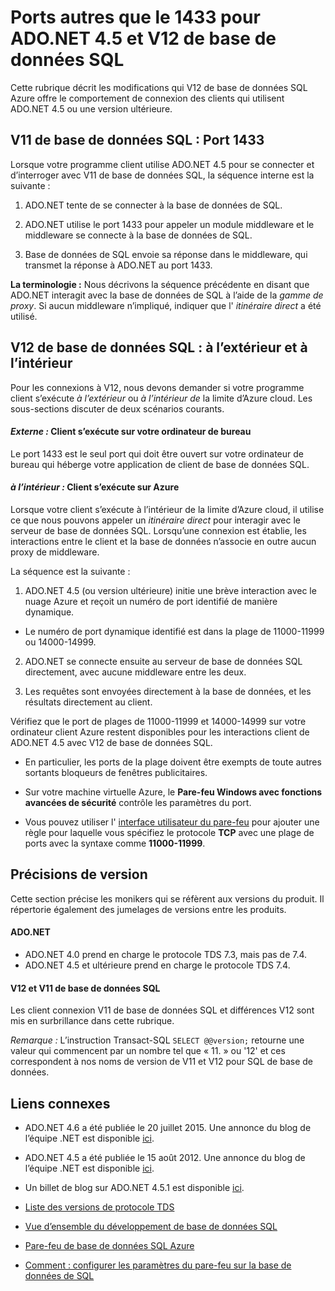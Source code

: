 <properties 
    pageTitle="Ports au-delà de 1433 pour SQL de base de données | Microsoft Azure"
    description="Parfois, les connexions client à partir de ADO.NET pour V12 de base de données SQL Azure ignorer le proxy et interagissent directement avec la base de données. Ports de 1433 sont importants."
    services="sql-database"
    documentationCenter=""
    authors="MightyPen"
    manager="jhubbard"
    editor="" />


<tags 
    ms.service="sql-database" 
    ms.workload="drivers"
    ms.tgt_pltfrm="na" 
    ms.devlang="na" 
    ms.topic="article" 
    ms.date="08/17/2016"
    ms.author="annemill"/>


# <a name="ports-beyond-1433-for-adonet-45-and-sql-database-v12"></a>Ports autres que le 1433 pour ADO.NET 4.5 et V12 de base de données SQL


Cette rubrique décrit les modifications qui V12 de base de données SQL Azure offre le comportement de connexion des clients qui utilisent ADO.NET 4.5 ou une version ultérieure.


## <a name="v11-of-sql-database-port-1433"></a>V11 de base de données SQL : Port 1433


Lorsque votre programme client utilise ADO.NET 4.5 pour se connecter et d’interroger avec V11 de base de données SQL, la séquence interne est la suivante :


1. ADO.NET tente de se connecter à la base de données de SQL.

2. ADO.NET utilise le port 1433 pour appeler un module middleware et le middleware se connecte à la base de données de SQL.

3. Base de données de SQL envoie sa réponse dans le middleware, qui transmet la réponse à ADO.NET au port 1433.


**La terminologie :** Nous décrivons la séquence précédente en disant que ADO.NET interagit avec la base de données de SQL à l’aide de la *gamme de proxy*. Si aucun middleware n’impliqué, indiquer que l' *itinéraire direct* a été utilisé.


## <a name="v12-of-sql-database-outside-vs-inside"></a>V12 de base de données SQL : à l’extérieur et à l’intérieur


Pour les connexions à V12, nous devons demander si votre programme client s’exécute *à l’extérieur* ou *à l’intérieur de* la limite d’Azure cloud. Les sous-sections discuter de deux scénarios courants.


#### <a name="outside-client-runs-on-your-desktop-computer"></a>*Externe :* Client s’exécute sur votre ordinateur de bureau


Le port 1433 est le seul port qui doit être ouvert sur votre ordinateur de bureau qui héberge votre application de client de base de données SQL.


#### <a name="inside-client-runs-on-azure"></a>*à l’intérieur :* Client s’exécute sur Azure


Lorsque votre client s’exécute à l’intérieur de la limite d’Azure cloud, il utilise ce que nous pouvons appeler un *itinéraire direct* pour interagir avec le serveur de base de données SQL. Lorsqu’une connexion est établie, les interactions entre le client et la base de données n’associe en outre aucun proxy de middleware.


La séquence est la suivante :


1. ADO.NET 4.5 (ou version ultérieure) initie une brève interaction avec le nuage Azure et reçoit un numéro de port identifié de manière dynamique.
 - Le numéro de port dynamique identifié est dans la plage de 11000-11999 ou 14000-14999.

2. ADO.NET se connecte ensuite au serveur de base de données SQL directement, avec aucune middleware entre les deux.

3. Les requêtes sont envoyées directement à la base de données, et les résultats directement au client.


Vérifiez que le port de plages de 11000-11999 et 14000-14999 sur votre ordinateur client Azure restent disponibles pour les interactions client de ADO.NET 4.5 avec V12 de base de données SQL.

- En particulier, les ports de la plage doivent être exempts de toute autres sortants bloqueurs de fenêtres publicitaires.

- Sur votre machine virtuelle Azure, le **Pare-feu Windows avec fonctions avancées de sécurité** contrôle les paramètres du port.
 - Vous pouvez utiliser l' [interface utilisateur du pare-feu](http://msdn.microsoft.com/library/cc646023.aspx) pour ajouter une règle pour laquelle vous spécifiez le protocole **TCP** avec une plage de ports avec la syntaxe comme **11000-11999**.


## <a name="version-clarifications"></a>Précisions de version


Cette section précise les monikers qui se réfèrent aux versions du produit. Il répertorie également des jumelages de versions entre les produits.


#### <a name="adonet"></a>ADO.NET


- ADO.NET 4.0 prend en charge le protocole TDS 7.3, mais pas de 7.4.
- ADO.NET 4.5 et ultérieure prend en charge le protocole TDS 7.4.


#### <a name="sql-database-v11-and-v12"></a>V12 et V11 de base de données SQL


Les client connexion V11 de base de données SQL et différences V12 sont mis en surbrillance dans cette rubrique.


*Remarque :* L’instruction Transact-SQL `SELECT @@version;` retourne une valeur qui commencent par un nombre tel que « 11. » ou '12' et ces correspondent à nos noms de version de V11 et V12 pour SQL de base de données.


## <a name="related-links"></a>Liens connexes


- ADO.NET 4.6 a été publiée le 20 juillet 2015. Une annonce du blog de l’équipe .NET est disponible [ici](http://blogs.msdn.com/b/dotnet/archive/2015/07/20/announcing-net-framework-4-6.aspx).


- ADO.NET 4.5 a été publiée le 15 août 2012. Une annonce du blog de l’équipe .NET est disponible [ici](http://blogs.msdn.com/b/dotnet/archive/2012/08/15/announcing-the-release-of-net-framework-4-5-rtm-product-and-source-code.aspx).
 - Un billet de blog sur ADO.NET 4.5.1 est disponible [ici](http://blogs.msdn.com/b/dotnet/archive/2013/06/26/announcing-the-net-framework-4-5-1-preview.aspx).


- [Liste des versions de protocole TDS](http://www.freetds.org/userguide/tdshistory.htm)


- [Vue d’ensemble du développement de base de données SQL](sql-database-develop-overview.md)


- [Pare-feu de base de données SQL Azure](sql-database-firewall-configure.md)


- [Comment : configurer les paramètres du pare-feu sur la base de données de SQL](sql-database-configure-firewall-settings.md)

